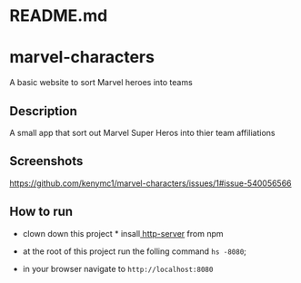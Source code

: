 # README.md

# marvel-characters
A basic website to sort Marvel heroes into teams

## Description
A small app that sort out Marvel Super Heros into thier team affiliations

## Screenshots
https://github.com/kenymc1/marvel-characters/issues/1#issue-540056566



## How to run
* clown down this project
* insall[ http-server](https://www.npmjs.com/)
from npm
* at the root of this project run the folling command `hs -8080`;

* in your browser navigate to `http://localhost:8080`
